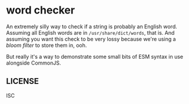 # word checker

An extremely silly way to check if a string is probably an English word. Assuming all English words are in `/usr/share/dict/words`, that is. And assuming you want this check to be very lossy because we're using a *bloom filter* to store them in, ooh.

But really it's a way to demonstrate some small bits of ESM syntax in use alongside CommonJS.

## LICENSE

ISC
